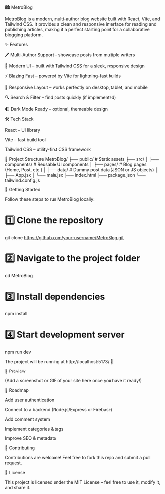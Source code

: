 🏙️ MetroBlog

MetroBlog is a modern, multi-author blog website built with React, Vite, and Tailwind CSS.
It provides a clean and responsive interface for reading and publishing articles, making it a perfect starting point for a collaborative blogging platform.

✨ Features

🖊️ Multi-Author Support – showcase posts from multiple writers

🎨 Modern UI – built with Tailwind CSS for a sleek, responsive design

⚡ Blazing Fast – powered by Vite for lightning-fast builds

📱 Responsive Layout – works perfectly on desktop, tablet, and mobile

🔍 Search & Filter – find posts quickly (if implemented)

🌓 Dark Mode Ready – optional, themeable design

🛠️ Tech Stack

React – UI library

Vite – fast build tool

Tailwind CSS – utility-first CSS framework

📂 Project Structure
MetroBlog/
├── public/           # Static assets
├── src/
│   ├── components/   # Reusable UI components
│   ├── pages/        # Blog pages (Home, Post, etc.)
│   ├── data/         # Dummy post data (JSON or JS objects)
│   ├── App.jsx
│   └── main.jsx
├── index.html
├── package.json
└── tailwind.config.js

🚀 Getting Started

Follow these steps to run MetroBlog locally:

# 1️⃣ Clone the repository
git clone https://github.com/your-username/MetroBlog.git

# 2️⃣ Navigate to the project folder
cd MetroBlog

# 3️⃣ Install dependencies
npm install

# 4️⃣ Start development server
npm run dev


The project will be running at http://localhost:5173/
 🎉

📸 Preview

(Add a screenshot or GIF of your site here once you have it ready!)

📌 Roadmap

 Add user authentication

 Connect to a backend (Node.js/Express or Firebase)

 Add comment system

 Implement categories & tags

 Improve SEO & metadata

🤝 Contributing

Contributions are welcome! Feel free to fork this repo and submit a pull request.

📜 License

This project is licensed under the MIT License – feel free to use it, modify it, and share it.